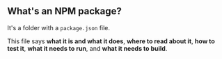 ##  What&#39;s an NPM package?

It's a folder with a `package.json` file.

This file says **what it is and what it does**, **where to read about it**, **how to test it**, **what it needs to run**, and **what it needs to build**.